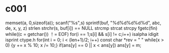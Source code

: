 # c001
memset(a, 0,sizeof(a));
scanf("%s",s)
sprintf(buf, "%d%d%d%d%d", abc, de, x, y, z)
strlen
strchr(s, buf[i]) == NULL
strcmp strcat strcpy
fgetc(fin)
while((c = getchar()) ！= EOF)
for(i == 1;s[i] && s[i] != c;i++)
isalpha idigit isprint  ctype.h
for(int i = 0; i < (len+1)/2; i++)
const char *rev = "  "
while(x > 0) {y += x % 10; x /= 10;}
if(ans[y] == 0 || x < ans[y]) ans[y] = m;



